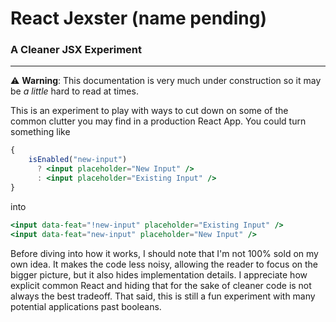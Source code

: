 # React Jexster (name pending)

### A Cleaner JSX Experiment

---

⚠️ **Warning**: This documentation is very much under construction so it may be _a little_ hard to read at times.

This is an experiment to play with ways to cut down on some of the common clutter you may find in a production React App. You could turn something like

```jsx
{
	isEnabled("new-input")
      ? <input placeholder="New Input" />
      : <input placeholder="Existing Input" />
}
```

into

```jsx
<input data-feat="!new-input" placeholder="Existing Input" />
<input data-feat="new-input" placeholder="New Input" />
```

Before diving into how it works, I should note that I'm not 100% sold on my own idea. It makes the code less noisy, allowing the reader to focus on the bigger picture, but it also hides implementation details. I appreciate how explicit common React and hiding that for the sake of cleaner code is not always the best tradeoff.
That said, this is still a fun experiment with many potential applications past booleans.
